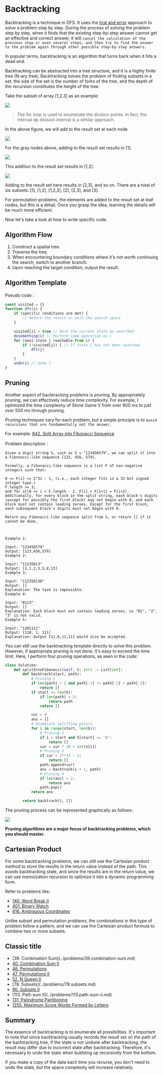# Backtracking

Backtracking is a technique in DFS. It uses the [trial and error](https://zh.wikipedia.org/wiki/%E8%AF%95%E9%94%99) approach to solve a problem step by step. During the process of solving the problem step by step, when it finds that the existing step-by-step answer cannot get an effective and correct answer, it will `cancel the calculation of the previous step or even several steps, and then try to find the answer to the problem again through other possible step-by-step answers.`

In popular terms, backtracking is an algorithm that turns back when it hits a dead end.

Backtracking can be abstracted into a tree structure, and it is a highly finite tree (N-ary tree). Backtracking solves the problem of finding subsets in a set, the size of the set is the number of forks of the tree, and the depth of the recursion constitutes the height of the tree.

Take the subset of array [1,2,3] as an example:

![](https://p.ipic.vip/g9vawf.jpg)

> The for loop is used to enumerate the division points. In fact, the interval dp division interval is a similar approach.

In the above figure, we will add to the result set at each node.

![](https://p.ipic.vip/1flyhe.jpg)

For the gray nodes above, adding to the result set results in [1].

![](https://p.ipic.vip/mj1skc.jpg)

This addition to the result set results in [1,2].

![](https://p.ipic.vip/y9t2mb.jpg)

Adding to the result set here results in [2,3], and so on. There are a total of six subsets: [1], [1,2], [1,2,3], [2], [2,3], and [3].

For permutation problems, the elements are added to the result set at leaf nodes, but this is a detail. Once you grasp the idea, learning the details will be much more efficient.

Now let's take a look at how to write specific code.

## Algorithm Flow
1. Construct a spatial tree.
2. Traverse the tree.
3. When encountering boundary conditions where it's not worth continuing the search, switch to another branch.
4. Upon reaching the target condition, output the result.

## Algorithm Template

Pseudo code：

```js
const visited = {}
function dfs(i) {
	if (specific conditions are met) {
		// Return the result or exit the search space
	}

	visited[i] = true // Mark the current state as searched
	dosomething(i) // Perform some operation on i
	for (next state j reachable from i) {
		if (!visited[j]) { // If state j has not been searched
			dfs(j)
		}
	}
	undo(i) // Undo i
}
```

## Pruning

Another aspect of backtracking problems is pruning. By appropriately pruning, we can effectively reduce time complexity. For example, I optimized the time complexity of Stone Game V from over 900 ms to just over 500 ms through pruning.

Pruning techniques vary for each problem, but a simple principle is to `avoid recursions that are fundamentally not the answer.`

For example: [842. Split Array into Fibonacci Sequence](https://leetcode.com/problems/split-array-into-fibonacci-sequence/)

Problem description：

```
Given a digit string S, such as S = "123456579", we can split it into a Fibonacci-like sequence [123, 456, 579].

Formally, a Fibonacci-like sequence is a list F of non-negative integers such that:

0 <= F[i] <= 2^31 - 1, (i.e., each integer fits in a 32-bit signed integer type.)
F.length >= 3;
and for all0 <= i < F.length - 2, F[i] + F[i+1] = F[i+2].
Additionally, for every block in the split string, each block's digits (except for possibly the first block) may not begin with 0, and each block must not contain leading zeroes. Except for the first block, each subsequent block's digits must not begin with 0.

Return any Fibonacci-like sequence split from S, or return [] if it cannot be done.



Example 1:

Input: "123456579"
Output: [123,456,579]
Example 2:

Input: "11235813"
Output: [1,1,2,3,5,8,13]
Example 3:

Input: "112358130"
Output: []
Explanation: The task is impossible.
Example 4:

Input: "0123"
Output: []
Explanation: Each block must not contain leading zeroes, so "01", "2", "3" is not valid.
Example 5:

Input: "1101111"
Output: [110, 1, 111]
Explanation: Output [11,0,11,11] would also be accepted.
```

You can still use the backtracking template directly to solve this problem. However, if appropriate pruning is not done, it's easy to exceed the time limit. Here, I perform four pruning operations, as seen in the code:

```py
class Solution:
    def splitIntoFibonacci(self, S: str) -> List[int]:
        def backtrack(start, path):
            # Pruning 1
            if len(path) > 2 and path[-1] != path[-2] + path[-3]:
                return []
            if start >= len(S):
                if len(path) > 2:
                    return path
                return []

            cur = 0
            ans = []
            # Enumerate splitting points
            for i in range(start, len(S)):
                # Pruning 2
                if i > start and S[start] == '0':
                    return []
                cur = cur * 10 + int(S[i])
                # Pruning 3
                if cur > 2**31 - 1:
                    return []
                path.append(cur)
                ans = backtrack(i + 1, path)
                # Pruning 4
                if len(ans) > 2:
                    return ans
                path.pop()
            return ans

        return backtrack(0, [])
```

The pruning process can be represented graphically as follows:

![](https://p.ipic.vip/bjh1zs.jpg)

**Pruning algorithms are a major focus of backtracking problems, which you should master.**

## Cartesian Product

For some backtracking problems, we can still use the Cartesian product method to store the results in the return value instead of the path. This avoids backtracking state, and since the results are in the return value, we can use memoization recursion to optimize it into a dynamic programming form.

Refer to problems like:

- [140. Word Break II](https://leetcode.com/problems/word-break-ii/)
- [401. Binary Watch](../problems/401.binary-watch.md)
- [816. Ambiguous Coordinates](https://github.com/azl397985856/leetcode/blob/master/problems/816.ambiguous-coordinates.md)

Unlike subset and permutation problems, the combinations in this type of problem follow a pattern, and we can use the Cartesian product formula to combine two or more subsets.

## Classic title

- [39. Combination Sum)(../problems/39.combination-sum.md)
- [40. Combination Sum II](../problems/40.combination-sum-ii.md)
- [46. Permutations](../problems/46.permutations.md)
- [47. Permutations II](../problems/47.permutations-ii.md)
- [52. N Queen II](../problems/52.N-Queens-II.md)
- [78. Subsets)(../problems/78.subsets.md)
- [90. Subsets II](../problems/90.subsets-ii.md)
- [113. Path sum II)(../problems/113.path-sum-ii.md)
- [131. Palindrome Partitioning](../problems/131.palindrome-partitioning.md)
- [1255. Maximum Score Words Formed by Letters](../problems/1255.maximum-score-words-formed-by-letters.md)

## Summary

The essence of backtracking is to enumerate all possibilities. It's important to note that since backtracking usually records the result set on the path of the backtracking tree, if the state is not undone after backtracking, the result may differ due to incorrect state after backtracking. Therefore, it's necessary to undo the state when bubbling up recursively from the bottom.

If you make a copy of the data each time you recurse, you don't need to undo the state, but the space complexity will increase relatively.
